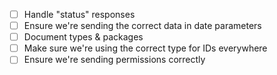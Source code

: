 - [ ] Handle "status" responses
- [ ] Ensure we're sending the correct data in date parameters
- [ ] Document types & packages
- [ ] Make sure we're using the correct type for IDs everywhere
- [ ] Ensure we're sending permissions correctly